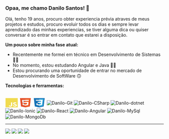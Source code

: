 ### Opaa, me chamo Danilo Santos! 👋

Olá, tenho 19 anos, procuro obter experiencia prévia atraves de meus projetos e estudos, procuro evoluir todos os dias e sempre levar aprendizado das minhas experiencias, se tiver alguma dica ou quiser conversar é so entrar em contato que estarei a disposição. 

**Um pouco sobre minha fase atual:**

 * Recentemente me formei em técnico em Desenvolvimento de Sistemas 🧑‍💻
 * No momento, estou estudando Angular e Java 😮‍💨
 * Estou procurando uma oportunidade de entrar no mercado de Desenvolvimento de SoftWare 🙃
 
 **Tecnologias e ferramentas:**

<div style="display: inline_block"><br>
  <img align="center" alt="Danilo-Js" height="30" width="40" src="https://raw.githubusercontent.com/devicons/devicon/master/icons/javascript/javascript-plain.svg">
  <img align="center" alt="Danilo-HTML" height="30" width="40" src="https://raw.githubusercontent.com/devicons/devicon/master/icons/html5/html5-original.svg">
  <img align="center" alt="Danilo-CSS" height="30" width="40" src="https://raw.githubusercontent.com/devicons/devicon/master/icons/css3/css3-original.svg">
  <img align="center" alt="Danilo-Git" height="30" width="40" src="https://cdn.jsdelivr.net/gh/devicons/devicon/icons/git/git-original.svg" />
  <img align="center" alt="Danilo-CSharp" height="30" width="40" src="https://icongr.am/devicon/csharp-original.svg?size=120&color=currentColor">
  <img align="center" alt="Danilo-dotnet" height="30" width="40" src="https://cdn.jsdelivr.net/gh/devicons/devicon/icons/dot-net/dot-net-original-wordmark.svg" />
  <img align="center" alt="Danilo-Ionic" height="30" width="40" src="https://cdn.jsdelivr.net/gh/devicons/devicon/icons/ionic/ionic-original.svg" />
  <img align="center" alt="Danilo-React" height="30" width="40" src="https://cdn.jsdelivr.net/gh/devicons/devicon/icons/react/react-original.svg" />
  <img align="center" alt="Danilo-Angular" height="30" width="40" src="https://cdn.jsdelivr.net/gh/devicons/devicon/icons/angularjs/angularjs-plain.svg" />
 
  <img align="center" alt="Danilo-MySql" height="30" width="40" src="[https://cdn.jsdelivr.net/gh/devicons/devicon/icons/angularjs/angularjs-plain.svg](https://cdn.jsdelivr.net/gh/devicons/devicon/icons/mysql/mysql-original-wordmark.svg)" />
  <img align="center" alt="Danilo-MongoDb" height="30" width="40" src="[https://cdn.jsdelivr.net/gh/devicons/devicon/icons/angularjs/angularjs-plain.svg](https://cdn.jsdelivr.net/gh/devicons/devicon/icons/mongodb/mongodb-original-wordmark.svg)" />

</div>
  
  <hr>
  <div>
   <a href = "mailto:santosdanilo2024@gmail.com"><img src="https://img.shields.io/badge/-Gmail-%23333?style=for-the-badge&logo=gmail&logoColor=white" target="_blank"></a>
   <a href="https://www.linkedin.com/in/santosdaniloo/" target="_blank"><img src="https://img.shields.io/badge/-LinkedIn-%230077B5?style=for-the-badge&logo=linkedin&logoColor=white" target="_blank"></a> 
    <a href="https://instagram.com/danilosantos_z" target="blank"><img src="https://img.shields.io/badge/-Instagram-%23E4405F?style=for-the-badge&logo=instagram&logoColor=white" target="blank"></a>
    <a href="https://discord.gg/usDqX2fr" target="83Rfl#3843"><img src="https://img.shields.io/badge/Discord-7289DA?style=for-the-badge&logo=discord&logoColor=white" target="_blank"></a> 
    
  </div>    

